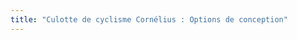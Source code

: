 ```yaml
---
title: "Culotte de cyclisme Cornélius : Options de conception"
---
```


<DesignOptions design='cornelius' />
